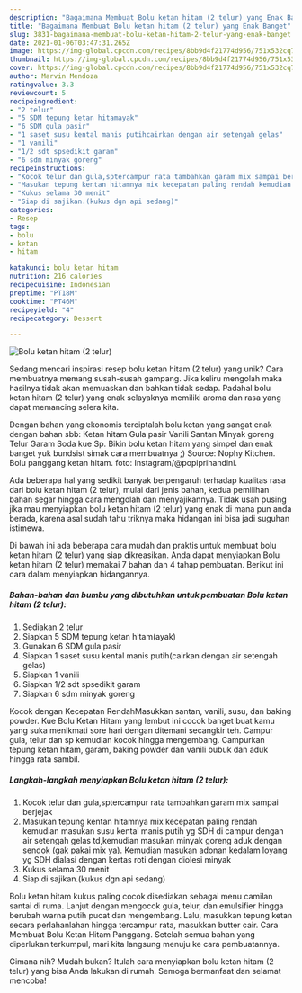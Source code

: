 ```yaml
---
description: "Bagaimana Membuat Bolu ketan hitam (2 telur) yang Enak Banget"
title: "Bagaimana Membuat Bolu ketan hitam (2 telur) yang Enak Banget"
slug: 3831-bagaimana-membuat-bolu-ketan-hitam-2-telur-yang-enak-banget
date: 2021-01-06T03:47:31.265Z
image: https://img-global.cpcdn.com/recipes/8bb9d4f21774d956/751x532cq70/bolu-ketan-hitam-2-telur-foto-resep-utama.jpg
thumbnail: https://img-global.cpcdn.com/recipes/8bb9d4f21774d956/751x532cq70/bolu-ketan-hitam-2-telur-foto-resep-utama.jpg
cover: https://img-global.cpcdn.com/recipes/8bb9d4f21774d956/751x532cq70/bolu-ketan-hitam-2-telur-foto-resep-utama.jpg
author: Marvin Mendoza
ratingvalue: 3.3
reviewcount: 5
recipeingredient:
- "2 telur"
- "5 SDM tepung ketan hitamayak"
- "6 SDM gula pasir"
- "1 saset susu kental manis putihcairkan dengan air setengah gelas"
- "1 vanili"
- "1/2 sdt spsedikit garam"
- "6 sdm minyak goreng"
recipeinstructions:
- "Kocok telur dan gula,sptercampur rata tambahkan garam mix sampai berjejak"
- "Masukan tepung kentan hitamnya mix kecepatan paling rendah kemudian masukan susu kental manis putih yg SDH di campur dengan air setengah gelas td,kemudian masukan minyak goreng aduk dengan sendok (gak pakai mix ya). Kemudian masukan adonan kedalam loyang yg SDH dialasi dengan kertas roti dengan diolesi minyak"
- "Kukus selama 30 menit"
- "Siap di sajikan.(kukus dgn api sedang)"
categories:
- Resep
tags:
- bolu
- ketan
- hitam

katakunci: bolu ketan hitam 
nutrition: 216 calories
recipecuisine: Indonesian
preptime: "PT18M"
cooktime: "PT46M"
recipeyield: "4"
recipecategory: Dessert

---
```



![Bolu ketan hitam (2 telur)](https://img-global.cpcdn.com/recipes/8bb9d4f21774d956/751x532cq70/bolu-ketan-hitam-2-telur-foto-resep-utama.jpg)

Sedang mencari inspirasi resep bolu ketan hitam (2 telur) yang unik? Cara membuatnya memang susah-susah gampang. Jika keliru mengolah maka hasilnya tidak akan memuaskan dan bahkan tidak sedap. Padahal bolu ketan hitam (2 telur) yang enak selayaknya memiliki aroma dan rasa yang dapat memancing selera kita.

Dengan bahan yang ekonomis terciptalah bolu ketan yang sangat enak dengan bahan sbb: Ketan hitam Gula pasir Vanili Santan Minyak goreng Telur Garam Soda kue Sp. Bikin bolu ketan hitam yang simpel dan enak banget yuk bundsist simak cara membuatnya ;) Source: Nophy Kitchen. Bolu panggang ketan hitam. foto: Instagram/@popiprihandini.

Ada beberapa hal yang sedikit banyak berpengaruh terhadap kualitas rasa dari bolu ketan hitam (2 telur), mulai dari jenis bahan, kedua pemilihan bahan segar hingga cara mengolah dan menyajikannya. Tidak usah pusing jika mau menyiapkan bolu ketan hitam (2 telur) yang enak di mana pun anda berada, karena asal sudah tahu triknya maka hidangan ini bisa jadi suguhan istimewa.


Di bawah ini ada beberapa cara mudah dan praktis untuk membuat bolu ketan hitam (2 telur) yang siap dikreasikan. Anda dapat menyiapkan Bolu ketan hitam (2 telur) memakai 7 bahan dan 4 tahap pembuatan. Berikut ini cara dalam menyiapkan hidangannya.

<!--inarticleads1-->

##### Bahan-bahan dan bumbu yang dibutuhkan untuk pembuatan Bolu ketan hitam (2 telur):

1. Sediakan 2 telur
1. Siapkan 5 SDM tepung ketan hitam(ayak)
1. Gunakan 6 SDM gula pasir
1. Siapkan 1 saset susu kental manis putih(cairkan dengan air setengah gelas)
1. Siapkan 1 vanili
1. Siapkan 1/2 sdt spsedikit garam
1. Siapkan 6 sdm minyak goreng


Kocok dengan Kecepatan RendahMasukkan santan, vanili, susu, dan baking powder. Kue Bolu Ketan Hitam yang lembut ini cocok banget buat kamu yang suka menikmati sore hari dengan ditemani secangkir teh. Campur gula, telur dan sp kemudian kocok hingga mengembang. Campurkan tepung ketan hitam, garam, baking powder dan vanili bubuk dan aduk hingga rata sambil. 

<!--inarticleads2-->

##### Langkah-langkah menyiapkan Bolu ketan hitam (2 telur):

1. Kocok telur dan gula,sptercampur rata tambahkan garam mix sampai berjejak
1. Masukan tepung kentan hitamnya mix kecepatan paling rendah kemudian masukan susu kental manis putih yg SDH di campur dengan air setengah gelas td,kemudian masukan minyak goreng aduk dengan sendok (gak pakai mix ya). Kemudian masukan adonan kedalam loyang yg SDH dialasi dengan kertas roti dengan diolesi minyak
1. Kukus selama 30 menit
1. Siap di sajikan.(kukus dgn api sedang)


Bolu ketan hitam kukus paling cocok disediakan sebagai menu camilan santai di ruma. Lanjut dengan mengocok gula, telur, dan emulsifier hingga berubah warna putih pucat dan mengembang. Lalu, masukkan tepung ketan secara perlahanlahan hingga tercampur rata, masukkan butter cair. Cara Membuat Bolu Ketan Hitam Panggang. Setelah semua bahan yang diperlukan terkumpul, mari kita langsung menuju ke cara pembuatannya. 

Gimana nih? Mudah bukan? Itulah cara menyiapkan bolu ketan hitam (2 telur) yang bisa Anda lakukan di rumah. Semoga bermanfaat dan selamat mencoba!
